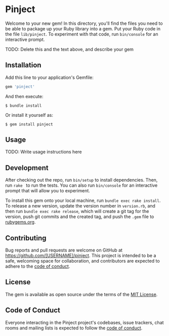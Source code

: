 # Pinject

Welcome to your new gem! In this directory, you'll find the files you need to be able to package up your Ruby library into a gem. Put your Ruby code in the file `lib/pinject`. To experiment with that code, run `bin/console` for an interactive prompt.

TODO: Delete this and the text above, and describe your gem

## Installation

Add this line to your application's Gemfile:

```ruby
gem 'pinject'
```

And then execute:

    $ bundle install

Or install it yourself as:

    $ gem install pinject

## Usage

TODO: Write usage instructions here

## Development

After checking out the repo, run `bin/setup` to install dependencies. Then, run `rake ` to run the tests. You can also run `bin/console` for an interactive prompt that will allow you to experiment.

To install this gem onto your local machine, run `bundle exec rake install`. To release a new version, update the version number in `version.rb`, and then run `bundle exec rake release`, which will create a git tag for the version, push git commits and the created tag, and push the `.gem` file to [rubygems.org](https://rubygems.org).

## Contributing

Bug reports and pull requests are welcome on GitHub at https://github.com/[USERNAME]/pinject. This project is intended to be a safe, welcoming space for collaboration, and contributors are expected to adhere to the [code of conduct](https://github.com/[USERNAME]/pinject/blob/master/CODE_OF_CONDUCT.md).

## License

The gem is available as open source under the terms of the [MIT License](https://opensource.org/licenses/MIT).

## Code of Conduct

Everyone interacting in the Pinject project's codebases, issue trackers, chat rooms and mailing lists is expected to follow the [code of conduct](https://github.com/[USERNAME]/pinject/blob/master/CODE_OF_CONDUCT.md).
